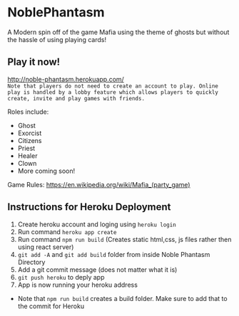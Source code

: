 # NoblePhantasm
A Modern spin off of the game Mafia using the theme of ghosts but without the hassle of using playing cards!<br>

## Play it now!
http://noble-phantasm.herokuapp.com/ <br>
`Note that players do not need to create an account to play. Online play is handled by a lobby
feature which allows players to quickly create, invite and play games with friends.`

Roles include:
  - Ghost
  - Exorcist
  - Citizens
  - Priest
  - Healer
  - Clown
  - More coming soon!
  
Game Rules:
  https://en.wikipedia.org/wiki/Mafia_(party_game)


## Instructions for Heroku Deployment
1) Create heroku account and loging using `heroku login`
2) Run command `heroku app create`
3) Run command `npm run build` (Creates static html,css, js files rather then using react server)
4) `git add -A` and `git add build` folder from inside Noble Phantasm Directory
5) Add a git commit message (does not matter what it is)
6) `git push heroku` to deply app
7) App is now running your heroku address

* Note that `npm run build` creates a build folder. Make sure to add that to the commit for Heroku

